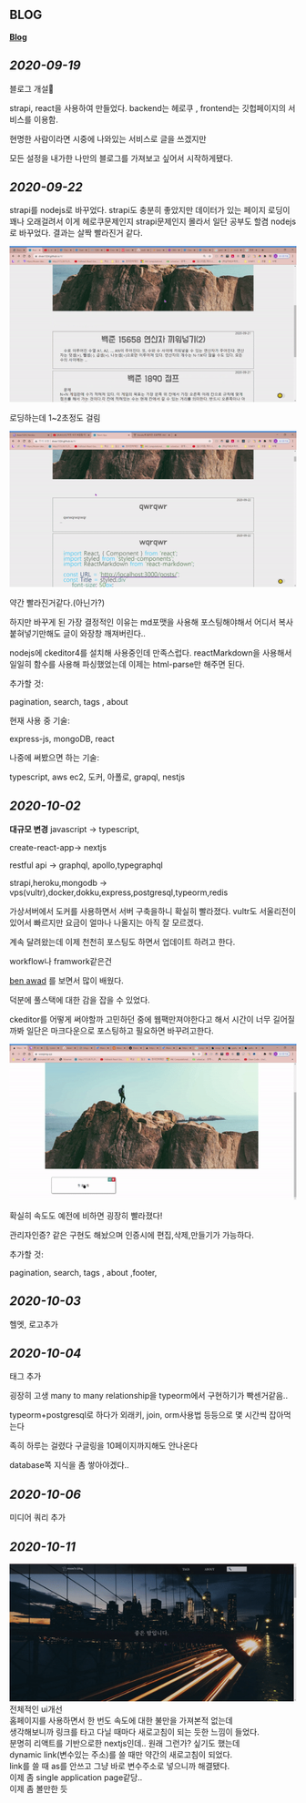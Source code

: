 ## BLOG 


**[Blog](http://woojong.xyz)**

*2020-09-19*
---
블로그 개설🎉

strapi, react을 사용하여 만들었다.
backend는 헤로쿠 , frontend는 깃헙페이지의 서비스를 이용함.

현명한 사람이라면 시중에 나와있는 서비스로 글을 쓰겠지만

모든 설정을 내가한 나만의 블로그를 가져보고 싶어서 시작하게됐다.

*2020-09-22*
---

strapi를 nodejs로 바꾸었다.
strapi도 충분히 좋았지만 
데이터가 있는 페이지 로딩이 꽤나 오래걸려서 이게 헤로쿠문제인지 
strapi문제인지 몰라서 일단 공부도 할겸 nodejs로 바꾸었다.
결과는 살짝 빨라진거 같다.

![strapi](_imgs/speed-strapi.gif)


로딩하는데 1~2초정도 걸림

![strapi](_imgs/speed-node.gif)


약간 빨라진거같다.(아닌가?)

하지만 바꾸게 된 가장 결정적인 이유는 md포맷을 사용해 포스팅해야해서
어디서 복사 붙혀넣기만해도 글이 와장창 깨져버린다..

nodejs에 ckeditor4를 설치해 사용중인데 만족스럽다.
reactMarkdown을 사용해서 일일히 함수를 사용해 파싱했었는데
이제는 html-parse만 해주면 된다.

추가할 것:


pagination, search, tags , about



현재 사용 중 기술:

express-js, mongoDB, react

나중에 써봤으면 하는 기술: 


typescript, aws ec2, 도커, 아폴로, grapql, nestjs


*2020-10-02*
---

**대규모 변경**
javascript -> typescript,

create-react-app-> nextjs

restful api -> graphql, apollo,typegraphql

strapi,heroku,mongodb -> vps(vultr),docker,dokku,express,postgresql,typeorm,redis



가상서버에서 도커를 사용하면서 서버 구축을하니 확실히 빨라졌다.
vultr도 서울리전이 있어서 빠르지만 요금이 얼마나 나올지는 아직 잘 모르겠다.

계속 달려왔는데  이제 천천히 포스팅도 하면서 업데이트 하려고 한다.

workflow나 framwork같은건  

[ben awad](https://www.youtube.com/watch?v=I6ypD7qv3Z8&ab_channel=BenAwad)
를 보면서 많이 배웠다.

덕분에 풀스택에 대한 감을 잡을 수 있었다.

ckeditor를 어떻게 써야할까 고민하던 중에 웹팩만져야한다고 해서
시간이 너무 길어질까봐 일단은 마크다운으로 포스팅하고 필요하면 바꾸려고한다.

![speed3](_imgs/speed3.gif)


확실히 속도도 예전에 비하면 굉장히 빨라졌다!

관리자인증? 같은 구현도 해놨으며 인증시에 편집,삭제,만들기가 가능하다.


추가할 것:

pagination, search, tags , about ,footer, 


*2020-10-03*
---
헬멧, 로고추가


*2020-10-04*
---

태그 추가 

굉장히 고생 many to many relationship을 typeorm에서 구현하기가 빡센거같음..

typeorm+postgresql로 하다가 외래키, join, orm사용법 등등으로 몇 시간씩 잡아먹는다 

족히 하루는 걸렸다 구글링을 10페이지까지해도 안나온다

database쪽 지식을 좀 쌓아야겠다..



*2020-10-06*
---
미디어 쿼리 추가

*2020-10-11*
---
![qwrr](_imgs/flwqrlwqro.gif)  
전체적인 ui개선  
홈페이지를 사용하면서 한 번도 속도에 대한 불만을 가져본적 없는데  
생각해보니까 링크를 타고 다닐 때마다 새로고침이 되는 듯한 느낌이 들었다.  
분명히 리액트를 기반으로한 nextjs인데.. 원래 그런가? 싶기도 했는데  
dynamic link(변수있는 주소)를 쓸 때만 약간의 새로고침이 되었다.  
link를 쓸 때 as를 안쓰고 그냥 바로 변수주소로 넣으니까 해결됐다.  
이제 좀 single application page같당..  
이제 좀 볼만한 듯